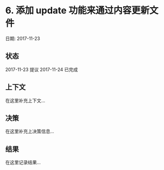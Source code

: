 # 6. 添加 update 功能来通过内容更新文件

日期: 2017-11-23

## 状态

2017-11-23 提议
2017-11-24 已完成

## 上下文

在这里补充上下文...

## 决策

在这里补充上决策信息...

## 结果

在这里记录结果...
